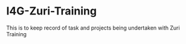 # I4G-Zuri-Training
This is to keep record of task and projects being undertaken with Zuri Training


